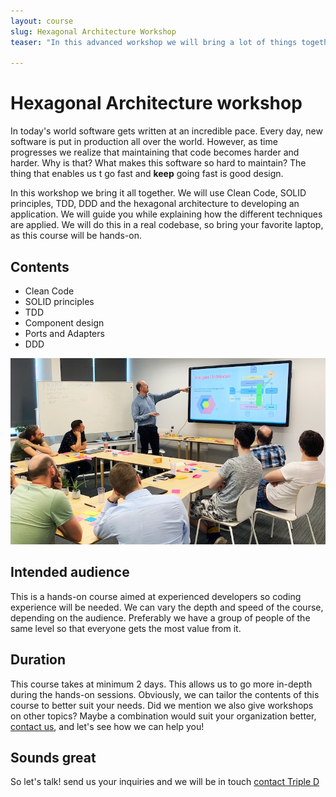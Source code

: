 ```yaml
---
layout: course
slug: Hexagonal Architecture Workshop
teaser: "In this advanced workshop we will bring a lot of things together. Clean Code, SOLID principles, TDD, DDD, hexagonal architecture... Because quality matters."

---
```


# Hexagonal Architecture workshop 

In today's world software gets written at an incredible pace. Every day, new software is put in production all over the world. However, as time progresses we realize that maintaining that code becomes harder and harder. Why is that? What makes this software so hard to maintain? The thing that enables us t go fast and **keep** going fast is good design. 

In this workshop we bring it all together. We will use Clean Code, SOLID principles, TDD, DDD and the hexagonal architecture to developing an application. We will guide you while explaining how the different techniques are applied. We will do this in a real codebase, so bring your favorite laptop, as this course will be hands-on.

## Contents
+ Clean Code
+ SOLID principles
+ TDD
+ Component design
+ Ports and Adapters
+ DDD 

![Hexagonal](/img/courses/hexagonal-presentation.jpg)

## Intended audience

This is a hands-on course aimed at experienced developers so coding experience will be needed. We can vary the depth and speed of the course, depending on the audience. Preferably we have a group of people of the same level so that everyone gets the most value from it.  

## Duration

This course takes at minimum 2 days. This allows us to go more in-depth during the hands-on sessions. Obviously, we can tailor the contents of this course to better suit your needs. Did we mention we also give workshops on other topics? Maybe a combination would suit your organization better, [contact us](/contact/), and let's see how we can help you!

## Sounds great

So let's talk! send us your inquiries and we will be in touch 
[contact Triple D](/contact/)
